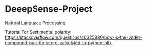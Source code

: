 # DeeepSense-Project
Natural Language Processing

Tutorial For Sentimental polarity: https://stackoverflow.com/questions/40325980/how-is-the-vader-compound-polarity-score-calculated-in-python-nltk 
